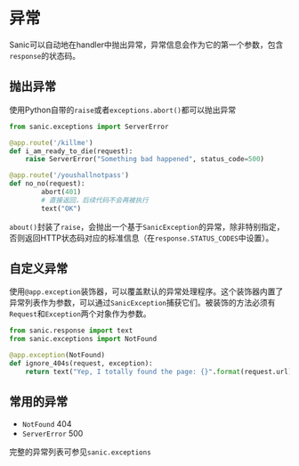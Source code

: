 # 异常
Sanic可以自动地在handler中抛出异常，异常信息会作为它的第一个参数，包含`response`的状态码。
## 抛出异常
使用Python自带的`raise`或者`exceptions.abort()`都可以抛出异常
```python
from sanic.exceptions import ServerError

@app.route('/killme')
def i_am_ready_to_die(request):
    raise ServerError("Something bad happened", status_code=500)

@app.route('/youshallnotpass')
def no_no(request):
        abort(401)
        # 直接返回，后续代码不会再被执行
        text("OK")
```
`about()`封装了`raise`，会抛出一个基于`SanicException`的异常，除非特别指定，否则返回HTTP状态码对应的标准信息（在`response.STATUS_CODES`中设置）。
## 自定义异常
使用`@app.exception`装饰器，可以覆盖默认的异常处理程序。这个装饰器内置了异常列表作为参数，可以通过`SanicException`捕获它们。被装饰的方法必须有`Request`和`Exception`两个对象作为参数。
```python
from sanic.response import text
from sanic.exceptions import NotFound

@app.exception(NotFound)
def ignore_404s(request, exception):
    return text("Yep, I totally found the page: {}".format(request.url))
```
## 常用的异常
- `NotFound` 404
- `ServerError` 500

完整的异常列表可参见`sanic.exceptions`